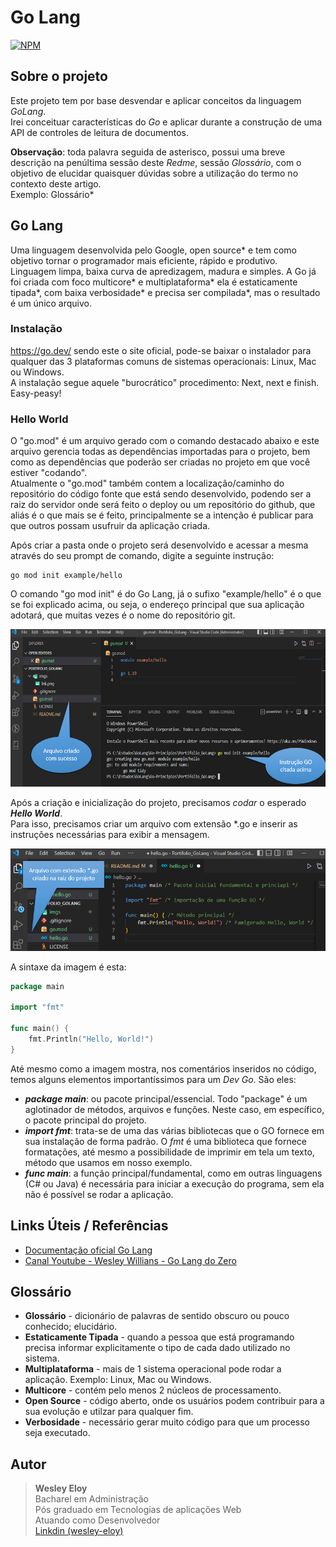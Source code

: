 # Go Lang

[![NPM](https://img.shields.io/npm/l/react)](https://github.com/wesloy/Portifolio_S.O.L.I.D/blob/main/license)

## Sobre o projeto

Este projeto tem por base desvendar e aplicar conceitos da linguagem _GoLang_.  
Irei conceituar características do _Go_ e aplicar durante a construção de uma API de controles de leitura de documentos.

**Observação**: toda palavra seguida de asterisco, possui uma breve descrição na penúltima sessão deste _Redme_, sessão _Glossário_, com o objetivo de elucidar quaisquer dúvidas sobre a utilização do termo no contexto deste artigo.  
Exemplo: Glossário\*

## Go Lang

Uma linguagem desenvolvida pelo Google, open source* e tem como objetivo tornar o programador mais eficiente, rápido e produtivo.  
Linguagem limpa, baixa curva de apredizagem, madura e simples. A Go já foi criada com foco multicore* e multiplataforma* ela é estaticamente tipada*, com baixa verbosidade* e precisa ser compilada*, mas o resultado é um único arquivo.

### Instalação

https://go.dev/ sendo este o site oficial, pode-se baixar o instalador para qualquer das 3 plataformas comuns de sistemas operacionais: Linux, Mac ou Windows.  
A instalação segue aquele "burocrático" procedimento: Next, next e finish. Easy-peasy!

### Hello World

O "go.mod" é um arquivo gerado com o comando destacado abaixo e este arquivo gerencia todas as dependências importadas para o projeto, bem como as dependências que poderão ser criadas no projeto em que você estiver "codando".  
Atualmente o "go.mod" também contem a localização/caminho do repositório do código fonte que está sendo desenvolvido, podendo ser a raiz do servidor onde será feito o deploy ou um repositório do github, que aliás é o que mais se é feito, principalmente se a intenção é publicar para que outros possam usufruir da aplicação criada.

Após criar a pasta onde o projeto será desenvolvido e acessar a mesma através do seu prompt de comando, digite a seguinte instrução:

```DOS
go mod init example/hello
```

O comando "go mod init" é do Go Lang, já o sufixo "example/hello" é o que se foi explicado acima, ou seja, o endereço principal que sua aplicação adotará, que muitas vezes é o nome do repositório git.  

![go mod init](imgs/go_mod_init.png)

Após a criação e inicialização do projeto, precisamos *codar* o esperado ___Hello World___.  
Para isso, precisamos criar um arquivo com extensão *.go e inserir as instruções necessárias para exibir a mensagem.  

![sintaxe hello world](imgs/hello_world_sintaxe.png)  

A sintaxe da imagem é esta:  

```go
package main 

import "fmt" 

func main() { 
	fmt.Println("Hello, World!") 
}
```

Até mesmo como a imagem mostra, nos comentários inseridos no código, temos alguns elementos importantíssimos para um _Dev Go_. São eles:  

- ***package main***: ou pacote principal/essencial. Todo "package" é um aglotinador de métodos, arquivos e funções. Neste caso, em específico, o pacote principal do projeto.  
- ***import fmt***: trata-se de uma das várias bibliotecas que o GO fornece em sua instalação de forma padrão. O _fmt_ é uma biblioteca que fornece formatações, até mesmo a possibilidade de imprimir em tela um texto, método que usamos em nosso exemplo.  
- ***func main***: a função principal/fundamental, como em outras linguagens (C# ou Java) é necessária para iniciar a execução do programa, sem ela não é possível se rodar a aplicação.  
  


## Links Úteis / Referências

- [Documentação oficial Go Lang](https://go.dev/)  
- [Canal Youtube - Wesley Willians - Go Lang do Zero](https://www.youtube.com/watch?v=_MkQLDMak-4&list=PL5aY_NrL1rjucQqO21QH8KclsLDYu1BIg)  


## Glossário

- **Glossário** - dicionário de palavras de sentido obscuro ou pouco conhecido; elucidário.
- **Estaticamente Tipada** - quando a pessoa que está programando precisa informar explicitamente o tipo de cada dado utilizado no sistema.
- **Multiplataforma** - mais de 1 sistema operacional pode rodar a aplicação. Exemplo: Linux, Mac ou Windows.
- **Multicore** - contém pelo menos 2 núcleos de processamento.
- **Open Source** - código aberto, onde os usuários podem contribuir para a sua evolução e utilzar para qualquer fim.
- **Verbosidade** - necessário gerar muito código para que um processo seja executado.

## Autor

> **Wesley Eloy**  
> Bacharel em Administração  
> Pós graduado em Tecnologias de aplicações Web  
> Atuando como Desenvolvedor  
> [Linkdin (wesley-eloy)](https://www.linkedin.com/in/wesley-eloy/)




